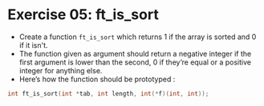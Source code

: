 # Exercise 05: ft_is_sort
- Create a function `ft_is_sort` which returns 1 if the array is sorted and 0 if it isn't.
- The function given as argument should return a negative integer if the first argument is lower than the second, 0 if they’re equal or a positive integer for anything else.
- Here’s how the function should be prototyped :

```c
int	ft_is_sort(int *tab, int length, int(*f)(int, int));
```
